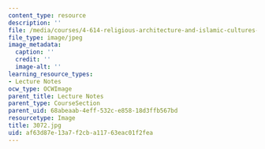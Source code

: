 ```yaml
---
content_type: resource
description: ''
file: /media/courses/4-614-religious-architecture-and-islamic-cultures-fall-2002/af63d87e13a7f2cba11763eac01f2fea_3072.jpg
file_type: image/jpeg
image_metadata:
  caption: ''
  credit: ''
  image-alt: ''
learning_resource_types:
- Lecture Notes
ocw_type: OCWImage
parent_title: Lecture Notes
parent_type: CourseSection
parent_uid: 68abeaab-4eff-532c-e858-18d3ffb567bd
resourcetype: Image
title: 3072.jpg
uid: af63d87e-13a7-f2cb-a117-63eac01f2fea
---
```

